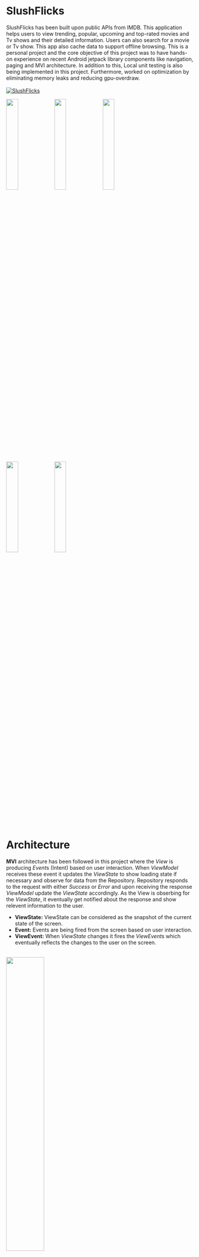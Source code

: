 # SlushFlicks
SlushFlicks has been built upon public APIs from IMDB. This application helps users to view trending, popular, upcoming and top-rated movies and Tv shows and their detailed information. Users can also search for a movie or Tv show. This app also cache data to support offline browsing.
This is a personal project and the core objective of this project was to have hands-on experience on recent Android jetpack library components like navigation, paging and MVI architecture.  In addition to this, Local unit testing is also being implemented in this project. Furthermore, worked on optimization by eliminating memory leaks and reducing gpu-overdraw.<br><br>
[![SlushFlicks](https://img.shields.io/badge/PlayStore-SlushFlicks-blue.svg)](https://play.google.com/store/apps/details?id=com.sifat.slushflicks)

<div>
<img height="25%" width="25%" src=https://github.com/codecameo/SlushFlicks/blob/documentation/screenshots/movielist.png >
<img height="25%" width="25%" src=https://github.com/codecameo/SlushFlicks/blob/documentation/screenshots/tvshowlist.png >
<img height="25%" width="25%" src=https://github.com/codecameo/SlushFlicks/blob/documentation/screenshots/movie_details.png >
<img height="25%" width="25%" src=https://github.com/codecameo/SlushFlicks/blob/documentation/screenshots/tvshow_details.png >
<img height="25%" width="25%" src=https://github.com/codecameo/SlushFlicks/blob/documentation/screenshots/search.png >
</div>

# Architecture
**MVI** architecture has been followed in this project where the *View* is producing *Event*s (Intent) based on user interaction. When *ViewModel* receives these event it updates the *ViewState* to show loading state if necessary and observe for data from the Repository. Repository responds to the request with either *Success* or *Error* and upon receiving the response *ViewModel* update the *ViewState* accordingly. As the View is obserbing for the *ViewState*, it eventually get notified about the response and show relevent information to the user.

+ **ViewState:** ViewState can be considered as the snapshot of the current state of the screen. 
+ **Event:**  Events are being fired from the screen based on user interaction.
+ **ViewEvent:** When *ViewState* changes it fires the *ViewEvent*s which eventually reflects the changes to the user on the screen.
<br><br>
<img height="45%" width="45%" src=https://github.com/codecameo/SlushFlicks/blob/documentation/screenshots/mvi.png >

# Resource

+ CacheFirstNetworkUpdateResource
+ NetworkFirstCacheUpdateResource
+ CacheOnlyResource
+ NetworkOnlyResource
+ CacheUpdateResource

# DataManager

+ DatabaseManager
+ LocalDataManager
+ SharedPrefManager
+ FireStoreManager

# ErrorParser

# ErrorMapper

# Optimization

+ Memory leak
+ GPU Overdraw optimization
